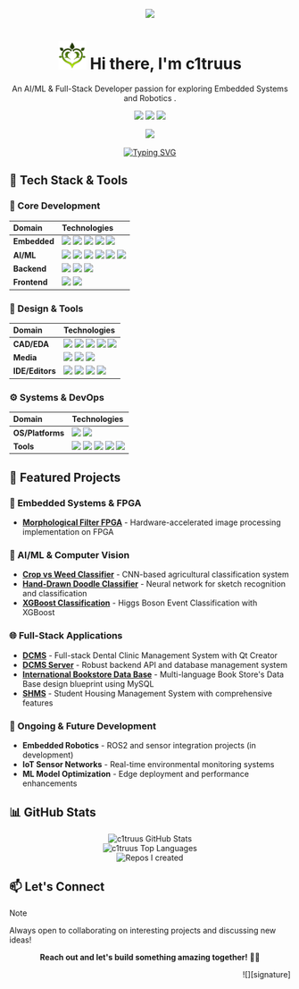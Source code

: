 <div align="center">

![][banner]

<h1 align="center"><img src="./README.assets/dendro.png" width="50px" style="max-width: 100%;"> Hi there, I'm c1truus</h1>

An AI/ML & Full-Stack Developer passion for exploring Embedded Systems and Robotics .

[![][social-youtube-shield]][social-youtube-link]
[![][social-linkedin-shield]][social-linkedin-link]
[![][social-email-shield]][social-email-link]

![][split]


</div>

<div align="center">
  <a href="https://git.io/typing-svg"><img src="https://readme-typing-svg.demolab.com?font=Fira+Code&weight=500&size=24&pause=1000&color=06B6D4&center=true&vCenter=true&width=500&lines=Life begins as I corrode" alt="Typing SVG" /></a>
</div>

## 💫 Tech Stack & Tools

### 🔧 Core Development
| Domain           | Technologies                                                                 |
| :--------------- | :--------------------------------------------------------------------------- |
| **Embedded**     | ![][embedded-c] ![][embedded-cpp] ![][embedded-arduino] ![][embedded-stm32] ![][embedded-esp32] |
| **AI/ML**        | ![][ml-pytorch] ![][ml-tensorflow] ![][ml-keras] ![][ml-scikit] ![][ml-cuda] ![][ml-jupyter] |
| **Backend**      | ![][backend-python] ![][backend-cmake] ![][backend-ros2] |
| **Frontend**     | ![][frontend-js] ![][frontend-css] |

### 🎨 Design & Tools
| Domain           | Technologies                                                                 |
| :--------------- | :--------------------------------------------------------------------------- |
| **CAD/EDA**      | ![][design-onshape] ![][design-kicad] ![][design-bambu] ![][design-vivado] ![][design-verilog] |
| **Media**        | ![][design-gimp] ![][design-kdenlive] ![][design-reaper] |
| **IDE/Editors**  | ![][ide-neovim] ![][ide-vscode] ![][ide-qt] ![][ide-stm32cube] |

### ⚙️ Systems & DevOps
| Domain           | Technologies                                                                 |
| :--------------- | :--------------------------------------------------------------------------- |
| **OS/Platforms** | ![][os-ubuntu] ![][os-raspberrypi] |
| **Tools**        | ![][tools-markdown] ![][tools-latex] ![][tools-libreoffice] ![][tools-ssh] ![][tools-shell] |

## 🚀 Featured Projects

### 🤖 Embedded Systems & FPGA
- **[Morphological Filter FPGA](https://github.com/c1truus/morphological-filter-fpga)** - Hardware-accelerated image processing implementation on FPGA


### 🧠 AI/ML & Computer Vision  
- **[Crop vs Weed Classifier](https://github.com/c1truus/crop-vs-weed-classified-using-CNN)** - CNN-based agricultural classification system
- **[Hand-Drawn Doodle Classifier](https://github.com/c1truus/Hand-Drawn-Doodle-Classsifier)** - Neural network for sketch recognition and classification
- **[XGBoost Classification](https://github.com/c1truus/aaa)** - Higgs Boson Event Classification with XGBoost


### 🌐 Full-Stack Applications
- **[DCMS](https://github.com/c1truus/DCMS)** - Full-stack Dental Clinic Management System with Qt Creator 
- **[DCMS Server](https://github.com/c1truus/DCMS-server)** - Robust backend API and database management system
- **[International Bookstore Data Base](https://github.com/c1truus/International-Bookstore)** - Multi-language Book Store's Data Base design blueprint using MySQL
- **[SHMS](https://github.com/c1truus/SHMS)** - Student Housing Management System with comprehensive features

### 🔄 Ongoing & Future Development
- **Embedded Robotics** - ROS2 and sensor integration projects (in development)
- **IoT Sensor Networks** - Real-time environmental monitoring systems
- **ML Model Optimization** - Edge deployment and performance enhancements

## 📊 GitHub Stats

<div align="center">
  <img src="https://github-readme-stats.vercel.app/api?username=c1truus&show_icons=true&theme=radical&title_color=FFE652&text_color=71DFE7&hide_border=1&border_radius=10" alt="c1truus GitHub Stats"><br/>
  <img src="https://github-readme-stats.vercel.app/api/top-langs/?username=c1truus&layout=compact&hide=html&title_color=FFE652&theme=radical&text_color=71DFE7&hide_border=1&border_radius=10" alt="c1truus Top Languages">
</div>

<div align="center">
  <img src="https://github-contrib-stats.vercel.app/api/?username=c1truus" alt="Repos I created">
</div>

## 📫 Let's Connect

> [!NOTE]
> Always open to collaborating on interesting projects and discussing new ideas!

<div align="center">

**Reach out and let's build something amazing together!** 🚀✨

</div>

<div align="right">

![][signature]

</div>

<!-- SHIELD GROUP -->
[banner]: ./README.assets/TheDestroyerOfTheWorld.jpg
<!-- [signature]: ./README.assets/signature.svg -->
[split]: https://raw.githubusercontent.com/andreasbm/readme/master/assets/lines/rainbow.png

<!-- Social Links -->
[social-youtube-shield]: https://img.shields.io/badge/-YouTube-black?labelColor=black&logo=youtube&logoColor=white&style=flat-square
[social-youtube-link]: https://www.youtube.com/@Koni-Co
[social-linkedin-shield]: https://img.shields.io/badge/-LinkedIn-black?labelColor=black&logo=linkedin&logoColor=white&style=flat-square
[social-linkedin-link]: https://www.linkedin.com/in/c1truus/
[social-email-shield]: https://img.shields.io/badge/-Email-black?labelColor=black&logo=gmail&logoColor=white&style=flat-square
[social-email-link]: mailto:g.turuu1128@gmail.com

<!-- Embedded Technologies -->
[embedded-c]: https://img.shields.io/badge/-C-000?style=flat-square&logoColor=white&logo=c
[embedded-cpp]: https://img.shields.io/badge/-C%2B%2B-000?style=flat-square&logoColor=white&logo=cplusplus
[embedded-arduino]: https://img.shields.io/badge/-Arduino-000?style=flat-square&logoColor=white&logo=arduino
[embedded-stm32]: https://img.shields.io/badge/-STM32-000?style=flat-square&logoColor=white&logo=stmicroelectronics
[embedded-esp32]: https://img.shields.io/badge/-ESP32-000?style=flat-square&logoColor=white&logo=espressif

<!-- AI/ML Technologies -->
[ml-pytorch]: https://img.shields.io/badge/-PyTorch-000?style=flat-square&logoColor=white&logo=pytorch
[ml-tensorflow]: https://img.shields.io/badge/-TensorFlow-000?style=flat-square&logoColor=white&logo=tensorflow
[ml-keras]: https://img.shields.io/badge/-Keras-000?style=flat-square&logoColor=white&logo=keras
[ml-scikit]: https://img.shields.io/badge/-Scikit_Learn-000?style=flat-square&logoColor=white&logo=scikitlearn
[ml-cuda]: https://img.shields.io/badge/-CUDA-000?style=flat-square&logoColor=white&logo=nvidia
[ml-jupyter]: https://img.shields.io/badge/-Jupyter-000?style=flat-square&logoColor=white&logo=jupyter

<!-- Backend Technologies -->
[backend-python]: https://img.shields.io/badge/-Python-000?style=flat-square&logoColor=white&logo=python
[backend-cmake]: https://img.shields.io/badge/-CMake-000?style=flat-square&logoColor=white&logo=cmake
[backend-ros2]: https://img.shields.io/badge/-ROS2-000?style=flat-square&logoColor=white&logo=ros

<!-- Frontend Technologies -->
[frontend-js]: https://img.shields.io/badge/-JavaScript-000?style=flat-square&logoColor=white&logo=javascript
[frontend-css]: https://img.shields.io/badge/-CSS3-000?style=flat-square&logoColor=white&logo=css3

<!-- Design & CAD Tools -->
[design-onshape]: https://img.shields.io/badge/-OnShape-000?style=flat-square&logoColor=white&logo=onshape
[design-kicad]: https://img.shields.io/badge/-KiCAD-000?style=flat-square&logoColor=white&logo=kicad
[design-bambu]: https://img.shields.io/badge/-Bambu_Studio-000?style=flat-square&logoColor=white&logo=bambulab
[design-vivado]: https://img.shields.io/badge/-Vivado-000?style=flat-square&logoColor=white&logo=xilinx
[design-verilog]: https://img.shields.io/badge/-Verilog-000?style=flat-square&logoColor=white&logo=verilog
[design-gimp]: https://img.shields.io/badge/-GIMP-000?style=flat-square&logoColor=white&logo=gimp
[design-kdenlive]: https://img.shields.io/badge/-Kdenlive-000?style=flat-square&logoColor=white&logo=kdenlive
[design-reaper]: https://img.shields.io/badge/-Reaper-000?style=flat-square&logoColor=white&logo=cockos

<!-- IDE & Editors -->
[ide-neovim]: https://img.shields.io/badge/-NeoVim-000?style=flat-square&logoColor=white&logo=neovim
[ide-vscode]: https://img.shields.io/badge/-VS_Code-000?style=flat-square&logoColor=white&logo=visualstudiocode
[ide-qt]: https://img.shields.io/badge/-Qt_Creator-000?style=flat-square&logoColor=white&logo=qt
[ide-stm32cube]: https://img.shields.io/badge/-STM32Cube-000?style=flat-square&logoColor=white&logo=stmicroelectronics

<!-- OS & Platforms -->
[os-ubuntu]: https://img.shields.io/badge/-Ubuntu-000?style=flat-square&logoColor=white&logo=ubuntu
[os-raspberrypi]: https://img.shields.io/badge/-Raspberry_Pi-000?style=flat-square&logoColor=white&logo=raspberrypi

<!-- Tools -->
[tools-markdown]: https://img.shields.io/badge/-Markdown-000?style=flat-square&logoColor=white&logo=markdown
[tools-latex]: https://img.shields.io/badge/-LaTeX-000?style=flat-square&logoColor=white&logo=latex
[tools-libreoffice]: https://img.shields.io/badge/-LibreOffice-000?style=flat-square&logoColor=white&logo=libreoffice
[tools-ssh]: https://img.shields.io/badge/-SSH-000?style=flat-square&logoColor=white&logo=ssh
[tools-shell]: https://img.shields.io/badge/-Shell_Script-000?style=flat-square&logoColor=white&logo=gnubash
